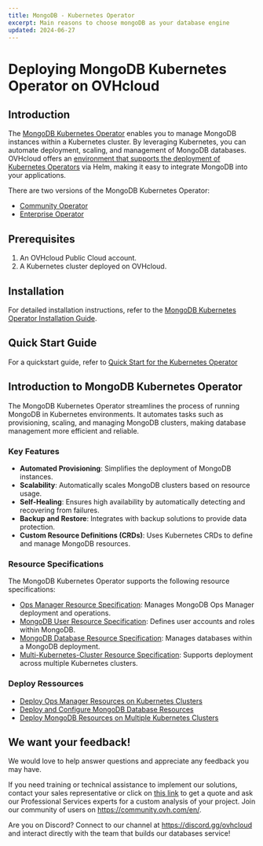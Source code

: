 ```yaml
---
title: MongoDB - Kubernetes Operator
excerpt: Main reasons to choose mongoDB as your database engine
updated: 2024-06-27
---
```


# Deploying MongoDB Kubernetes Operator on OVHcloud

## Introduction

The [MongoDB Kubernetes Operator](https://www.mongodb.com/docs/kubernetes-operator/upcoming/#mongodb-enterprise-kubernetes-operator) enables you to manage MongoDB instances within a Kubernetes cluster. By leveraging Kubernetes, you can automate deployment, scaling, and management of MongoDB databases. OVHcloud offers an [environment that supports the deployment of Kubernetes Operators](https://help.ovhcloud.com/csm/en-ie-public-cloud-kubernetes-deploy-helm-operator?id=kb_article_view&sysparm_article=KB0049802) via Helm, making it easy to integrate MongoDB into your applications.

There are two versions of the MongoDB Kubernetes Operator:
- [Community Operator](https://github.com/mongodb/mongodb-kubernetes-operator)
- [Enterprise Operator](https://www.mongodb.com/docs/kubernetes-operator/upcoming/)

## Prerequisites

1. An OVHcloud Public Cloud account.
2. A Kubernetes cluster deployed on OVHcloud.

## Installation

For detailed installation instructions, refer to the [MongoDB Kubernetes Operator Installation Guide](https://www.mongodb.com/docs/kubernetes-operator/upcoming/installation/).

## Quick Start Guide

For a quickstart guide, refer to [Quick Start for the Kubernetes Operator](https://www.mongodb.com/docs/kubernetes-operator/upcoming/kind-quick-start/)

## Introduction to MongoDB Kubernetes Operator

The MongoDB Kubernetes Operator streamlines the process of running MongoDB in Kubernetes environments. It automates tasks such as provisioning, scaling, and managing MongoDB clusters, making database management more efficient and reliable.

### Key Features

- **Automated Provisioning**: Simplifies the deployment of MongoDB instances.
- **Scalability**: Automatically scales MongoDB clusters based on resource usage.
- **Self-Healing**: Ensures high availability by automatically detecting and recovering from failures.
- **Backup and Restore**: Integrates with backup solutions to provide data protection.
- **Custom Resource Definitions (CRDs)**: Uses Kubernetes CRDs to define and manage MongoDB resources.

### Resource Specifications

The MongoDB Kubernetes Operator supports the following resource specifications:

- [Ops Manager Resource Specification](https://www.mongodb.com/docs/kubernetes-operator/upcoming/reference/k8s-operator-om-specification/): Manages MongoDB Ops Manager deployment and operations.
- [MongoDB User Resource Specification](https://www.mongodb.com/docs/kubernetes-operator/upcoming/reference/k8s-operator-mongodbuser-specification/): Defines user accounts and roles within MongoDB.
- [MongoDB Database Resource Specification](https://www.mongodb.com/docs/kubernetes-operator/upcoming/reference/k8s-operator-specification/#mongodb-database-resource-specification): Manages databases within a MongoDB deployment.
- [Multi-Kubernetes-Cluster Resource Specification](https://www.mongodb.com/docs/kubernetes-operator/upcoming/reference/k8s-operator-multi-cluster-specification/#multi-kubernetes-cluster-resource-specification): Supports deployment across multiple Kubernetes clusters.

### Deploy Ressources
 - [Deploy Ops Manager Resources on Kubernetes Clusters](https://github.com/mongodb/mongodb-kubernetes-operator)
 - [Deploy and Configure MongoDB Database Resources](https://www.mongodb.com/docs/kubernetes-operator/upcoming/mdb-resources/#deploy-and-configure-mongodb-database-resources)
 - [Deploy MongoDB Resources on Multiple Kubernetes Clusters](https://www.mongodb.com/docs/kubernetes-operator/upcoming/multi-cluster/#deploy-mongodb-resources-on-multiple-kubernetes-clusters)


## We want your feedback!

We would love to help answer questions and appreciate any feedback you may have.

If you need training or technical assistance to implement our solutions, contact your sales representative or click on [this link](https://www.ovhcloud.com/en-gb/professional-services/) to get a quote and ask our Professional Services experts for a custom analysis of your project. Join our community of users on <https://community.ovh.com/en/>.

Are you on Discord? Connect to our channel at <https://discord.gg/ovhcloud> and interact directly with the team that builds our databases service!
